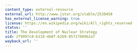 ```yaml
---
content_type: external-resource
external_url: http://www.jstor.org/stable/2538458
has_external_license_warning: true
license: https://en.wikipedia.org/wiki/All_rights_reserved
status: ''
title: The Development of Nuclear Strategy
uid: 2f9997c0-b118-4b8f-b2b9-85717609b2a7
wayback_url: ''
---
```

